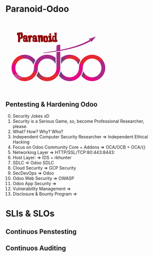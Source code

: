 # Paranoid-Odoo

# ![paranoid-odoo-logo](/images/paranoid-odoo-logo.png)

## Pentesting &amp; Hardening Odoo 

0. Security Jokes xD
1. Security is a Serious Game, so, become Professional Researcher, please.
2. What? How? Why? Who?
3. Independent Computer Security Researcher => Independent Ethical Hacking
4. Focus on Odoo Community Core + Addons => OCA/OCB + OCA/{}
5. Networking Layer => HTTP/SSL/TCP:80:443:8443:
6. Host Layer: => IDS + rkhunter
7. SDLC => Odoo SDLC
8. Cloud Security => GCP Security
9. SecDevOps => Odoo
10. Odoo Web Security => OWASP
11. Odoo App Security => 
12. Vulnerability Management =>
13. Disclosure & Bounty Program =>

# SLIs & SLOs

## Continuos Penstesting

## Continuos Auditing